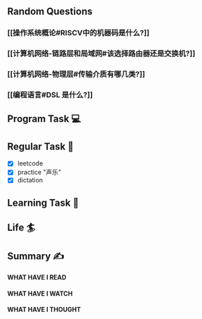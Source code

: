 ## Random Questions
### [[操作系统概论#RISCV中的机器码是什么?]]

### [[计算机网络-链路层和局域网#该选择路由器还是交换机?]]

### [[计算机网络-物理层#传输介质有哪几类?]]

### [[编程语言#DSL 是什么?]]



## Program Task  💻

## Regular Task  🤡
- [x] leetcode
- [x] practice "声乐"
- [x] dictation

## Learning Task 🎯

## Life 🏄

## Summary ✍
####  WHAT HAVE I READ

#### WHAT HAVE I WATCH

#### WHAT HAVE I THOUGHT
